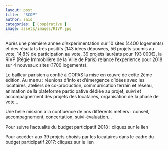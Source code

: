 ```yaml
---
layout: post
title:  "SCOP"
author: said
categories: [ Coopérative ]
image: assets/images/RIVP.jpg
---
```


Après une première année d’expérimentation sur 10 sites (4400 logements) et des résultats très positifs (143 idées déposées, 56 projets soumis au vote, 14,8% de participation au vote, 39 projets lauréats pour 193 000€), la RIVP (Régie Immobilière de la Ville de Paris) relance l’expérience pour 2018 sur 4 nouveaux sites (1700 logements).

Le bailleur parisien a confié à COPAS la mise en œuvre de cette 2ème édition. Au menu : réunions d’info et d’émergence d’idées avec les locataires, ateliers de co-production, communication terrain et réseau, animation de la plateforme participative dédiée au projet, suivi et accompagnement des projets des locataires, organisation de la phase de vote…

Une belle mission à la confluence de nos différents métiers : conseil, accompagnement, concertation, suivi-évaluation…

Pour suivre l’actualité du budget participatif 2018 : cliquez sur le lien

Pour accéder aux 39 projets choisis par les locataires dans le cadre du budget participatif 2017: cliquez sur le lien
